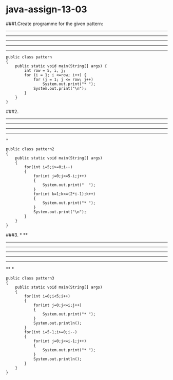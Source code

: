 # java-assign-13-03
###1.Create programme for the given pattern:

*****
*****
*****
*****
*****
```
public class pattern
{
    public static void main(String[] args) {
        int row = 5, i, j;
        for (i = 1; i <=row; i++) {
            for (j = 1; j <= row; j++)
                System.out.print("* ");
            System.out.print("\n");
        }
    }
}
```

###2.
*********
 *******
  *****
   ***
    *
```
public class pattern2
{
    public static void main(String[] args)
    {
        for(int i=5;i>=0;i--)
        {
            for(int j=0;j<=5-i;j++)
            {
                System.out.print("  ");
            }
            for(int k=1;k<=(2*i-1);k++)
            {
                System.out.print("* ");
            }
            System.out.print("\n");
        }
    }
}
```

###3.
*
**
***
****
*****
****
***
**
*

```
public class pattern3
{
    public static void main(String[] args)
    {
        for(int i=0;i<5;i++)
        {
            for(int j=0;j<=i;j++)
            {
                System.out.print("* ");
            }
            System.out.println();
        }
        for(int i=5-1;i>=0;i--)
        {
            for(int j=0;j<=i-1;j++)
            {
                System.out.print("* ");
            }
            System.out.println();
        }
    }
}
```

